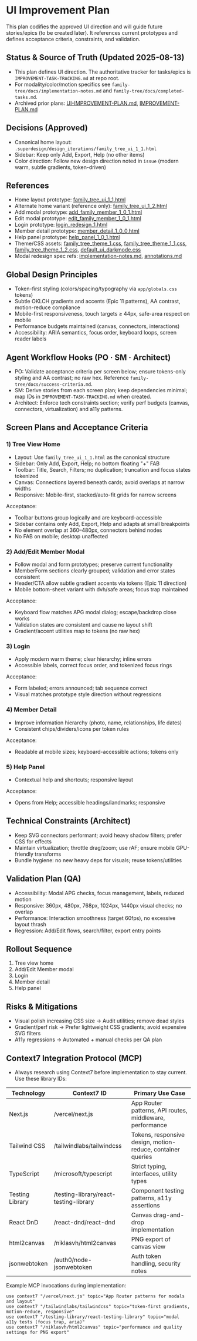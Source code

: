 # UI Improvement Plan

This plan codifies the approved UI direction and will guide future stories/epics (to be created later). It references current prototypes and defines acceptance criteria, constraints, and validation.

## Status & Source of Truth (Updated 2025-08-13)
- This plan defines UI direction. The authoritative tracker for tasks/epics is `IMPROVEMENT-TASK-TRACKING.md` at repo root.
- For modality/color/motion specifics see `family-tree/docs/implementation-notes.md` and `family-tree/docs/completed-tasks.md`.
- Archived prior plans: [UI-IMPROVEMENT-PLAN.md](mdc:family-tree/docs/archive/UI-IMPROVEMENT-PLAN.md), [IMPROVEMENT-PLAN.md](mdc:family-tree/docs/archive/IMPROVEMENT-PLAN.md)

## Decisions (Approved)
- Canonical home layout: `.superdesign/design_iterations/family_tree_ui_1_1.html`
- Sidebar: Keep only Add, Export, Help (no other items)
- Color direction: Follow new design direction noted in `issue` (modern warm, subtle gradients, token-driven)

## References
- Home layout prototype: [family_tree_ui_1_1.html](mdc:.superdesign/design_iterations/family_tree_ui_1_1.html)
- Alternate home variant (reference only): [family_tree_ui_1_2.html](mdc:.superdesign/design_iterations/family_tree_ui_1_2.html)
- Add modal prototype: [add_family_member_1_0_1.html](mdc:.superdesign/design_iterations/add_family_member_1_0_1.html)
- Edit modal prototype: [edit_family_member_1_0_1.html](mdc:.superdesign/design_iterations/edit_family_member_1_0_1.html)
- Login prototype: [login_redesign_1.html](mdc:.superdesign/design_iterations/login_redesign_1.html)
- Member detail prototype: [member_detail_1_0_0.html](mdc:.superdesign/design_iterations/member_detail_1_0_0.html)
- Help panel prototype: [help_panel_1_0_1.html](mdc:.superdesign/design_iterations/help_panel_1_0_1.html)
- Theme/CSS assets: [family_tree_theme_1.css](mdc:.superdesign/design_iterations/family_tree_theme_1.css), [family_tree_theme_1_1.css](mdc:.superdesign/design_iterations/family_tree_theme_1_1.css), [family_tree_theme_1_2.css](mdc:.superdesign/design_iterations/family_tree_theme_1_2.css), [default_ui_darkmode.css](mdc:.superdesign/design_iterations/default_ui_darkmode.css)
- Modal redesign spec refs: [implementation-notes.md](mdc:family-tree/docs/implementation-notes.md), [annotations.md](mdc:family-tree/docs/assets/e10-modal/annotations.md)

## Global Design Principles
- Token-first styling (colors/spacing/typography via `app/globals.css` tokens)
- Subtle OKLCH gradients and accents (Epic 11 patterns), AA contrast, motion-reduce compliance
- Mobile-first responsiveness, touch targets ≥ 44px, safe-area respect on mobile
- Performance budgets maintained (canvas, connectors, interactions)
- Accessibility: ARIA semantics, focus order, keyboard loops, screen reader labels

## Agent Workflow Hooks (PO · SM · Architect)
- PO: Validate acceptance criteria per screen below; ensure tokens-only styling and AA contrast; no raw hex. Reference `family-tree/docs/success-criteria.md`.
- SM: Derive stories from each screen plan; keep dependencies minimal; map IDs in `IMPROVEMENT-TASK-TRACKING.md` when created.
- Architect: Enforce tech constraints section; verify perf budgets (canvas, connectors, virtualization) and a11y patterns.

## Screen Plans and Acceptance Criteria

### 1) Tree View Home
- Layout: Use `family_tree_ui_1_1.html` as the canonical structure
- Sidebar: Only Add, Export, Help; no bottom floating "+" FAB
- Toolbar: Title, Search, Filters; no duplication; truncation and focus states tokenized
- Canvas: Connections layered beneath cards; avoid overlaps at narrow widths
- Responsive: Mobile-first, stacked/auto-fit grids for narrow screens

Acceptance:
- Toolbar buttons group logically and are keyboard-accessible
- Sidebar contains only Add, Export, Help and adapts at small breakpoints
- No element overlap at 360–480px, connectors behind nodes
- No FAB on mobile; desktop unaffected

### 2) Add/Edit Member Modal
- Follow modal and form prototypes; preserve current functionality
- MemberForm sections clearly grouped; validation and error states consistent
- Header/CTA allow subtle gradient accents via tokens (Epic 11 direction)
- Mobile bottom-sheet variant with dvh/safe areas; focus trap maintained

Acceptance:
- Keyboard flow matches APG modal dialog; escape/backdrop close works
- Validation states are consistent and cause no layout shift
- Gradient/accent utilities map to tokens (no raw hex)

### 3) Login
- Apply modern warm theme; clear hierarchy; inline errors
- Accessible labels, correct focus order, and tokenized focus rings

Acceptance:
- Form labeled; errors announced; tab sequence correct
- Visual matches prototype style direction without regressions

### 4) Member Detail
- Improve information hierarchy (photo, name, relationships, life dates)
- Consistent chips/dividers/icons per token rules

Acceptance:
- Readable at mobile sizes; keyboard-accessible actions; tokens only

### 5) Help Panel
- Contextual help and shortcuts; responsive layout

Acceptance:
- Opens from Help; accessible headings/landmarks; responsive

## Technical Constraints (Architect)
- Keep SVG connectors performant; avoid heavy shadow filters; prefer CSS for effects
- Maintain virtualization; throttle drag/zoom; use rAF; ensure mobile GPU-friendly transforms
- Bundle hygiene: no new heavy deps for visuals; reuse tokens/utilities

## Validation Plan (QA)
- Accessibility: Modal APG checks, focus management, labels, reduced motion
- Responsive: 360px, 480px, 768px, 1024px, 1440px visual checks; no overlap
- Performance: Interaction smoothness (target 60fps), no excessive layout thrash
- Regression: Add/Edit flows, search/filter, export entry points

## Rollout Sequence
1. Tree view home
2. Add/Edit Member modal
3. Login
4. Member detail
5. Help panel

## Risks & Mitigations
- Visual polish increasing CSS size → Audit utilities; remove dead styles
- Gradient/perf risk → Prefer lightweight CSS gradients; avoid expensive SVG filters
- A11y regressions → Automated + manual checks per QA plan

## Context7 Integration Protocol (MCP)
- Always research using Context7 before implementation to stay current. Use these library IDs:

| Technology | Context7 ID | Primary Use Case |
| --- | --- | --- |
| Next.js | /vercel/next.js | App Router patterns, API routes, middleware, performance |
| Tailwind CSS | /tailwindlabs/tailwindcss | Tokens, responsive design, motion-reduce, container queries |
| TypeScript | /microsoft/typescript | Strict typing, interfaces, utility types |
| Testing Library | /testing-library/react-testing-library | Component testing patterns, a11y assertions |
| React DnD | /react-dnd/react-dnd | Canvas drag-and-drop implementation |
| html2canvas | /niklasvh/html2canvas | PNG export of canvas view |
| jsonwebtoken | /auth0/node-jsonwebtoken | Auth token handling, security notes |

Example MCP invocations during implementation:

```text
use context7 "/vercel/next.js" topic="App Router patterns for modals and layout"
use context7 "/tailwindlabs/tailwindcss" topic="token-first gradients, motion-reduce, responsive"
use context7 "/testing-library/react-testing-library" topic="modal a11y tests (focus trap, aria)"
use context7 "/niklasvh/html2canvas" topic="performance and quality settings for PNG export"
```
